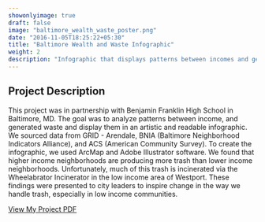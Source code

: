 ```yaml
---
showonlyimage: true
draft: false
image: "baltimore_wealth_waste_poster.png"
date: "2016-11-05T18:25:22+05:30"
title: "Baltimore Wealth and Waste Infographic"
weight: 2
description: "Infographic that displays patterns between incomes and generated waste in Baltimore, MD."
---
```

## Project Description

This project was in partnership with Benjamin Franklin High School in Baltimore, MD. The goal was to analyze patterns between income, and generated waste and display them in an artistic and readable infographic. We sourced data from GRID - Arendale, BNIA (Baltimore Neighborhood Indicators Alliance), and ACS (American Community Survey). To create the infographic, we used ArcMap and Adobe Illustrator software. We found that higher income neighborhoods are producing more trash than lower income neighborhoods. Unfortunately, much of this trash is incinerated via the Wheelabrator Incinerator in the low income area of Westport. These findings were presented to city leaders to inspire change in the way we handle trash, especially in low income communities.

[View My Project PDF](/pdf/baltimore.pdf)